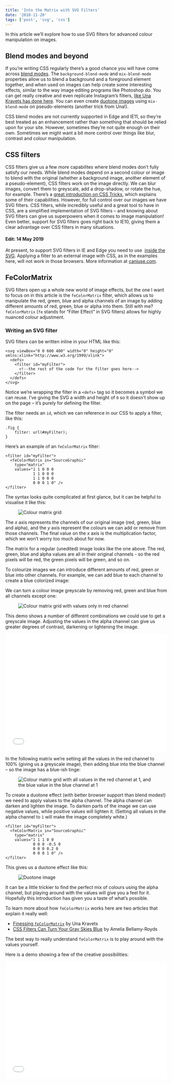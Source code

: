 ```yaml
---
title: 'Into the Matrix with SVG Filters'
date: '2018-11-20'
tags: ['post', 'svg', 'css']
---
```


In this article we’ll explore how to use SVG filters for advanced colour manipulation on images.

## Blend modes and beyond

If you’re writing CSS regularly there’s a good chance you will have come across [blend modes](https://developer.mozilla.org/en-US/docs/Web/CSS/blend-mode). The `background-blend-mode` and `mix-blend-mode` properties allow us to blend a background and a foreground element together, and when used on images can help create some interesting effects, similar to the way image editing programs like Photoshop do. You can get really creative and even replicate Instagram’s filters, [like Una Kravets has done here](https://una.im/CSSgram/). You can even create [duotone images](https://jmperezperez.com/duotone-using-css-blend-modes/) using `mix-blend-mode` on pseudo-elements (another trick from Una!).

CSS blend modes are not currently supported in Edge and IE11, so they’re best treated as an enhancement rather than something that should be relied upon for your site. However, sometimes they’re not quite enough on their own. Sometimes we might want a bit more control over things like blur, contrast and colour manipulation.

## CSS filters

CSS filters give us a few more capabilites where blend modes don’t fully satisfy our needs. While blend modes depend on a second colour or image to blend with the original (whether a background image, another element of a pseudo-element), CSS filters work on the image directly. We can blur images, convert them to greyscale, add a drop-shadow, or rotate the hue, for example. There’s a [great introduction on CSS Tricks](https://css-tricks.com/almanac/properties/f/filter/), which explains some of their capabilities. However, for full control over our images we have SVG filters. CSS filters, while incredibly useful and a great tool to have in CSS, are a simplified implementation of SVG filters – and knowing about SVG filters can give us superpowers when it comes to image manipulation! Even better, support for SVG filters goes right back to IE10, giving them a clear advantage over CSS filters in many situations.

<aside>
  <h4>Edit: <time datetime="2019-05-14">14 May 2019</time></h4>
  <p>At present, to support SVG filters in IE and Edge you need to use <code><image></code> <a href="https://stackoverflow.com/questions/22003865/svg-filter-on-html-img-in-ie10">inside the SVG</a>. Applying a filter to an external image with CSS, as in the examples here, will not work in those browsers. More information at <a href="https://caniuse.com/#search=svg%20filter">caniuse.com</a>.</p>
</aside>

## FeColorMatrix

SVG filters open up a whole new world of image effects, but the one I want to focus on in this article is the `feColorMatrix` filter, which allows us to manipulate the red, green, blue and alpha channels of an image by adding different amounts of red, green, blue or alpha into them. Still with me? `feColorMatrix` (`fe` stands for “Filter Effect” in SVG filters) allows for highly nuanced colour adjustment.

### Writing an SVG filter

SVG filters can be written inline in your HTML like this:

```
<svg viewBox="0 0 600 400" width="0" height="0" xmlns:xlink="http://www.w3.org/1999/xlink">
  <defs>
    <filter id="myFilter">
      <!--the rest of the code for the filter goes here-->
    </filter>
  </defs>
</svg>
```

Notice we’re wrapping the filter in a `<defs>` tag so it becomes a symbol we can reuse. I’ve giving the SVG a width and height of `0` so it doesn’t show up on the page – it’s purely for defining the filter.

The filter needs an `id`, which we can reference in our CSS to apply a filter, like this:

```
.fig {
	filter: url(#myFilter);
}
```

Here’s an example of an `feColorMatrix` filter:

```
<filter id="myFilter">
  <feColorMatrix in="SourceGraphic"
    type="matrix"
    values="1 1 0 0 0
            1 1 0 0 0
            1 1 0 0 0
            0 0 0 1 0" />
</filter>
```

The syntax looks quite complicated at first glance, but it can be helpful to visualise it like this:

<figure>
  <img src="/svg-filters_01b-01.png" alt="Colour matrix grid">
</figure>

The _x_ axis represents the channels of our original image (red, green, blue and alpha), and the _y_ axis represent the colours we can add or remove from those channels. The final value on the _x_ axis is the multiplication factor, which we won’t worry too much about for now.

The matrix for a regular (unedited) image looks like the one above. The red, green, blue and alpha values are all in their original channels - so the red pixels will be red, the green pixels will be green, and so on.

To colourize images we can introduce different amounts of red, green or blue into other channels. For example, we can add blue to each channel to create a blue colorized image:

We can turn a colour image greyscale by removing red, green and blue from all channels except one:

<figure>
  <img src="/svg-filter_02-01.png" alt="Colour matrix grid with values only in red channel">
</figure>

This demo shows a number of different combinations we could use to get a greyscale image. Adjusting the values in the alpha channel can give us greater degrees of contrast, darkening or lightening the image.

<iframe height='365' scrolling='no' title='SVG filter greyscale' src='//codepen.io/michellebarker/embed/RqZqQJ/?height=265&theme-id=0&default-tab=result' frameborder='no' allowtransparency='true' allowfullscreen='true' style='width: 100%;'>See the Pen <a href='https://codepen.io/michellebarker/pen/RqZqQJ/'>SVG filter greyscale</a> by Michelle Barker (<a href='https://codepen.io/michellebarker'>@michellebarker</a>) on <a href='https://codepen.io'>CodePen</a>.
</iframe>

In the following matrix we’re setting all the values in the red channel to 100% (giving us a greyscale image), then adding blue into the blue channel – so the image has a blue-ish tinge:

<figure>
  <img src="/svg-filters_03-01.png" alt="Colour matrix grid with all values in the red channel at 1, and the blue value in the blue channel at 1">
</figure>

To create a duotone effect (with better browser support than blend modes!) we need to apply values to the alpha channel. The alpha channel can darken and lighten the image. To darken parts of the image we can use negative values, while positive values will lighten it. (Setting all values in the alpha channel to `1` will make the image completely white.)

```
<filter id="myFilter">
  <feColorMatrix in="SourceGraphic"
    type="matrix"
    values="1 1 1 0 0
		    0 0 0 -0.5 0
		    0 0 0 0.2 0
		    0 0 0 1 0" />
</filter>
```

This gives us a duotone effect like this:

<figure>
  <img src="/svg-filters_duotone.jpg" alt="Duotone image">
</figure>

It can be a little trickier to find the perfect mix of colours using the alpha channel, but playing around with the values will give you a feel for it. Hopefully this introduction has given you a taste of what’s possible.

To learn more about how `feColorMatrix` works here are two articles that explain it really well:

- [Finessing `feColorMatrix`](https://alistapart.com/article/finessing-fecolormatrix) by Una Kravets
- [CSS Filters Can Turn Your Gray Skies Blue](https://css-tricks.com/color-filters-can-turn-your-gray-skies-blue/) by Amelia Bellamy-Royds

The best way to really understand `feColorMatrix` is to play around with the values yourself.

Here is a demo showing a few of the creative possibilities:

<iframe height='365' scrolling='no' title='SVG filter feColorMatrix' src='//codepen.io/michellebarker/embed/mQBRRX/?height=265&theme-id=0&default-tab=result' frameborder='no' allowtransparency='true' allowfullscreen='true' style='width: 100%;'>See the Pen <a href='https://codepen.io/michellebarker/pen/mQBRRX/'>SVG filter feColorMatrix</a> by Michelle Barker (<a href='https://codepen.io/michellebarker'>@michellebarker</a>) on <a href='https://codepen.io'>CodePen</a>.
</iframe>
